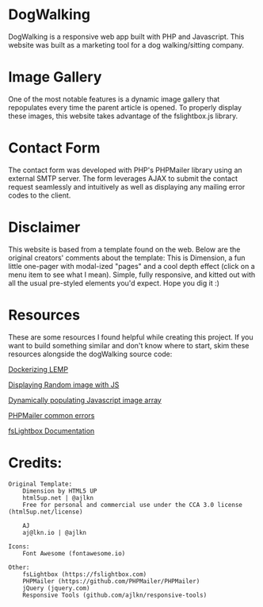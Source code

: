 # DogWalking

DogWalking is a responsive web app built with PHP and Javascript. This website was built as a marketing tool for a dog walking/sitting company. 

# Image Gallery
One of the most notable features is a dynamic image gallery that repopulates every time the parent article is opened. To properly display these images, this website takes advantage of the fslightbox.js library.

# Contact Form
The contact form was developed with PHP's PHPMailer library using an external SMTP server. The form leverages AJAX to submit the contact request seamlessly and intuitively as well as displaying any mailing error codes to the client.

# Disclaimer
This website is based from a template found on the web. Below are the original creators' comments about the template:
	This is Dimension, a fun little one-pager with modal-ized "pages"
	and a cool depth effect (click on a menu item to see what I mean). Simple, fully
	responsive, and kitted out with all the usual pre-styled elements you'd expect.
	Hope you dig it :)
# Resources
These are some resources I found helpful while creating this project. If you want to build something similar and don't know where to start, skim these resources alongside the dogWalking source code:
	
[Dockerizing LEMP](https://tech.osteel.me/posts/docker-for-local-web-development-part-1-a-basic-lemp-stack)

[Displaying Random image with JS](https://www.peachpit.com/articles/article.aspx?p=2239154&seqNum=10)

[Dynamically populating Javascript image array](http://javascriptkit.com/javatutors/externalphp2.shtml)

[PHPMailer common errors](https://netcorecloud.com/tutorials/phpmailer-smtp-error-could-not-connect-to-smtp-host/)

[fsLightbox Documentation](https://fslightbox.com/javascript/documentation)

# Credits:

	Original Template:
		Dimension by HTML5 UP
		html5up.net | @ajlkn
		Free for personal and commercial use under the CCA 3.0 license (html5up.net/license)
		
		AJ
		aj@lkn.io | @ajlkn

	Icons:
		Font Awesome (fontawesome.io)

	Other:
		fsLightbox (https://fslightbox.com)
		PHPMailer (https://github.com/PHPMailer/PHPMailer)
		jQuery (jquery.com)
		Responsive Tools (github.com/ajlkn/responsive-tools)